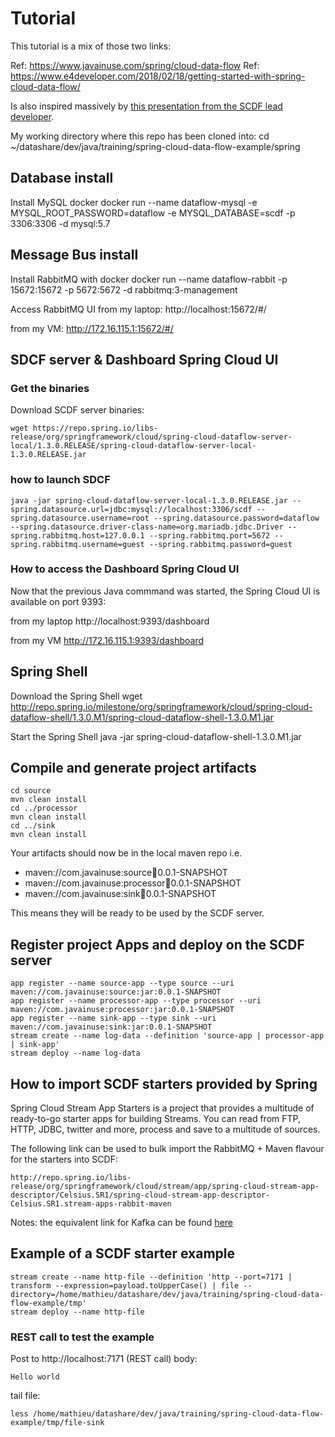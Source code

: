 




# Tutorial

This tutorial is a mix of those two links:

Ref: https://www.javainuse.com/spring/cloud-data-flow
Ref: https://www.e4developer.com/2018/02/18/getting-started-with-spring-cloud-data-flow/

Is also inspired massively by [this presentation from the SCDF lead developer](https://www.slideshare.net/Pivotal/orchestrating-data-microservices-with-spring-cloud-data-flow).

My working directory where this repo has been cloned into:
    cd ~/datashare/dev/java/training/spring-cloud-data-flow-example/spring

## Database install

Install MySQL docker
    docker run --name dataflow-mysql -e MYSQL_ROOT_PASSWORD=dataflow -e MYSQL_DATABASE=scdf -p 3306:3306 -d mysql:5.7

## Message Bus install

Install RabbitMQ with docker
    docker run --name dataflow-rabbit -p 15672:15672 -p 5672:5672 -d rabbitmq:3-management

Access RabbitMQ UI from my laptop:
http://localhost:15672/#/

from my VM:
http://172.16.115.1:15672/#/


## SDCF server & Dashboard Spring Cloud UI

### Get the binaries

Download SCDF server binaries:

    wget https://repo.spring.io/libs-release/org/springframework/cloud/spring-cloud-dataflow-server-local/1.3.0.RELEASE/spring-cloud-dataflow-server-local-1.3.0.RELEASE.jar

### how to launch SDCF

    java -jar spring-cloud-dataflow-server-local-1.3.0.RELEASE.jar --spring.datasource.url=jdbc:mysql://localhost:3306/scdf --spring.datasource.username=root --spring.datasource.password=dataflow --spring.datasource.driver-class-name=org.mariadb.jdbc.Driver --spring.rabbitmq.host=127.0.0.1 --spring.rabbitmq.port=5672 --spring.rabbitmq.username=guest --spring.rabbitmq.password=guest

### How to access the Dashboard Spring Cloud UI

Now that the previous Java commmand was started, the Spring Cloud UI is available on port 9393:

from my laptop
http://localhost:9393/dashboard

from my VM
http://172.16.115.1:9393/dashboard



## Spring Shell

Download the Spring Shell
    wget http://repo.spring.io/milestone/org/springframework/cloud/spring-cloud-dataflow-shell/1.3.0.M1/spring-cloud-dataflow-shell-1.3.0.M1.jar

Start the Spring Shell
    java -jar spring-cloud-dataflow-shell-1.3.0.M1.jar

## Compile and generate project artifacts

```
cd source
mvn clean install
cd ../processor
mvn clean install
cd ../sink
mvn clean install
```

Your artifacts should now be in the local maven repo
i.e.
* maven://com.javainuse:source:jar:0.0.1-SNAPSHOT
* maven://com.javainuse:processor:jar:0.0.1-SNAPSHOT
* maven://com.javainuse:sink:jar:0.0.1-SNAPSHOT

This means they will be ready to be used by the SCDF server.

## Register project Apps and deploy on the SCDF server

```
app register --name source-app --type source --uri maven://com.javainuse:source:jar:0.0.1-SNAPSHOT
app register --name processor-app --type processor --uri maven://com.javainuse:processor:jar:0.0.1-SNAPSHOT
app register --name sink-app --type sink --uri maven://com.javainuse:sink:jar:0.0.1-SNAPSHOT
stream create --name log-data --definition 'source-app | processor-app | sink-app'
stream deploy --name log-data
```

## How to import SCDF starters provided by Spring

 Spring Cloud Stream App Starters is a project that provides a multitude of ready-to-go starter apps for building Streams. You can read from FTP, HTTP, JDBC, twitter and more, process and save to a multitude of sources.

 The following link can be used to bulk import the RabbitMQ + Maven flavour for the starters into SCDF:

    http://repo.spring.io/libs-release/org/springframework/cloud/stream/app/spring-cloud-stream-app-descriptor/Celsius.SR1/spring-cloud-stream-app-descriptor-Celsius.SR1.stream-apps-rabbit-maven


Notes:  the equivalent link for Kafka can be found [here](http://repo.spring.io/libs-release/org/springframework/cloud/stream/app/spring-cloud-stream-app-descriptor/Celsius.SR1/spring-cloud-stream-app-descriptor-Celsius.SR1.stream-apps-kafka-10-maven)


## Example of a SCDF starter example

```
stream create --name http-file --definition 'http --port=7171 | transform --expression=payload.toUpperCase() | file --directory=/home/mathieu/datashare/dev/java/training/spring-cloud-data-flow-example/tmp'
stream deploy --name http-file
```

### REST call to test the example

Post to http://localhost:7171 (REST call)
body:
```
Hello world
```

tail file:

    less /home/mathieu/datashare/dev/java/training/spring-cloud-data-flow-example/tmp/file-sink
